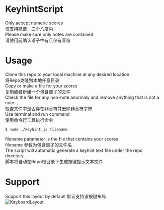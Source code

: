 # KeyhintScript
Only accept numeric scores  
仅支持简谱，三个八度内  
Please make sure only notes are contained   
请使用前确认谱子中有且仅有音符  
# Usage  
Clone this repo to your local machine at any desired location  
将Repo克隆到本地任意目录  
Copy or make a file for your scores  
复制或者新建一个包含谱子的文件  
Check the file for any non-note anormaly and remove anything that is not a note  
检查文件中是否存在非音符并去除非音符字符  
Use terminal and run command  
使用命令行工具执行命令  
```bash
$ node ./keyhint.js filename
```
filename parameter is the file that contains your scores  
filename 参数为包含谱子的文件名  
The script will automatic generate a keyhint text file under the repo directory  
脚本将自动在Repo根目录下生成按键提示文本文件  

# Support
Support this layout by default
默认支持该按键布局  
![KeyboardLayout](https://i.ibb.co/TwVP2ZT/layout.jpg)
